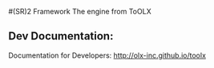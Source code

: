 #(SR)2 Framework
The engine from ToOLX

Dev Documentation:
------------
Documentation for Developers: http://olx-inc.github.io/toolx
